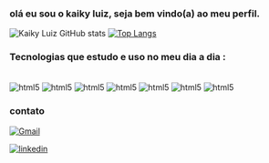 ### olá eu sou o kaiky luiz, seja bem vindo(a) ao meu perfil.


![Kaiky Luiz GitHub stats](https://github-readme-stats.vercel.app/api?username=KaikyLuiz&show_icons=true&theme=tokyonight)
[![Top Langs](https://github-readme-stats.vercel.app/api/top-langs/?username=KaikyLuiz&layout=compact)](https://github.com/anuraghazra/github-readme-stats)


### Tecnologias que estudo e uso no meu dia a dia :

<div style="display: inline_block"></br>
<img align= "center" alt= "html5" src= "https://img.shields.io/badge/HTML5-E34F26?style=for-the-badge&logo=html5&logoColor=white">

<img align= "center" alt= "html5" src= "https://img.shields.io/badge/CSS3-1572B6?style=for-the-badge&logo=css3&logoColor=white">

<img align= "center" alt= "html5" src= "https://img.shields.io/badge/JavaScript-F7DF1E?style=for-the-badge&logo=javascript&logoColor=black">

<img align= "center" alt= "html5" src= "https://img.shields.io/badge/Java-ED8B00?style=for-the-badge&logo=java&logoColor=white">

<img align= "center" alt= "html5" src= "https://img.shields.io/badge/PHP-777BB4?style=for-the-badge&logo=php&logoColor=white">

<img align= "center" alt= "html5" src= "https://img.shields.io/badge/.NET-5C2D91?style=for-the-badge&logo=.net&logoColor=white">

<img align= "center" alt= "html5" src= "https://img.shields.io/badge/MySQL-00000F?style=for-the-badge&logo=mysql&logoColor=white"> 

</div>

### contato 

[![Gmail](https://img.shields.io/badge/Gmail-D14836?style=for-the-badge&logo=gmail&logoColor=white)](mailto:kaiky.estudo@gmail.com)

[![linkedin](https://img.shields.io/badge/LinkedIn-0077B5?style=for-the-badge&logo=linkedin&logoColor=white)](https://www.linkedin.com/in/kaikyluiz-20031002/)

